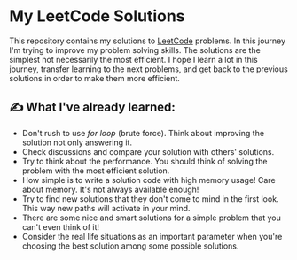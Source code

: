 # My LeetCode Solutions
 This repository contains my solutions to [LeetCode](https://leetcode.com) problems. In this journey I'm trying to improve my problem solving skills. The solutions are the simplest not necessarily the most efficient. I hope I learn a lot in this journey, transfer learning to the next problems, and get back to the previous solutions in order to make them more efficient. 

## ✍️ What I've already learned:
* Don't rush to use *for loop* (brute force). Think about improving the solution not only answering it.
* Check discussions and compare your solution with others' solutions.
* Try to think about the performance. You should think of solving the problem with the most efficient solution.
* How simple is to write a solution code with high memory usage! Care about memory. It's not always available enough! 
* Try to find new solutions that they don't come to mind in the first look. This way new paths will activate in your mind.
* There are some nice and smart solutions for a simple problem that you can't even think of it!
* Consider the real life situations as an important parameter when you're choosing the best solution among some possible solutions.